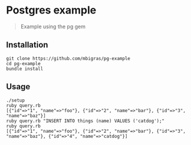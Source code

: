 # Postgres example

> Example using the pg gem

## Installation

```
git clone https://github.com/mbigras/pg-example
cd pg-example
bundle install
```

## Usage

```
./setup
ruby query.rb
[{"id"=>"1", "name"=>"foo"}, {"id"=>"2", "name"=>"bar"}, {"id"=>"3", "name"=>"baz"}]
ruby query.rb "INSERT INTO things (name) VALUES ('catdog');"
ruby query.rb
[{"id"=>"1", "name"=>"foo"}, {"id"=>"2", "name"=>"bar"}, {"id"=>"3", "name"=>"baz"}, {"id"=>"4", "name"=>"catdog"}]
```
